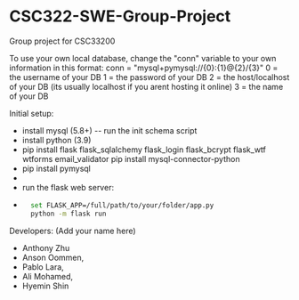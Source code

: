 # CSC322-SWE-Group-Project
Group project for CSC33200

To use your own local database, change the "conn" variable to your own information in this format:
conn = "mysql+pymysql://{0}:{1}@{2}/{3}" 
0 = the username of your DB
1 = the password of your DB
2 = the host/localhost of your DB (its usually localhost if you arent hosting it online)
3 = the name of your DB

Initial setup:
- install mysql (5.8+)
  -- run the init schema script 
- install python (3.9)
- pip install flask flask_sqlalchemy flask_login flask_bcrypt flask_wtf wtforms email_validator pip install mysql-connector-python
- pip install pymysql
- 
- run the flask web server:
- ```bash
    set FLASK_APP=/full/path/to/your/folder/app.py
    python -m flask run
  ```
  
Developers: (Add your name here)

- Anthony Zhu
- Anson Oommen,
- Pablo Lara,
- Ali Mohamed,
- Hyemin Shin
